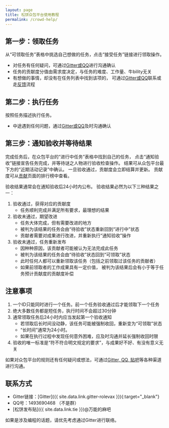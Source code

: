 ```yaml
---
layout: page
title: 松饼众包平台使用教程
permalink: /crowd-help/
---
```


## 第一步：领取任务

从“可领取任务”表格中挑选自己想做的任务，点击“接受任务”链接进行领取操作。

- 对任务有任何疑问，可通过[Gitter或QQ](#contact)进行沟通确认
- 任务的贡献度分值由需求度决定，与任务的难度、工作量、牛bility无关
- 有想做的事情，却没有在任务列表中找到该项的，
  可通过[Gitter或QQ](#contact)联系或走[反馈](/feedback/)流程

## 第二步：执行任务

按照任务描述执行任务。

- 中途遇到任何问题，通过[Gitter或QQ](#contact)及时沟通确认

## 第三步：通知验收并等待结果

完成任务后，在众包平台的“进行中任务”表格中找到自己的任务，
点击“通知验收”链接宣告任务完成，并等待谜之人物进行验收检查操作。
结果可从众包平台最下方的“近期活动记录”中确认。
一旦验收通过，贡献度会立即结算并更新。
贡献度可从[贡献](/contribute/)页面的排行榜中查看。

验收结果通常会在通知验收后24小时内公布。
验收结果必然为以下三种结果之一：

1. 验收通过，获得对应的贡献度
    - 任务顺利完成并满足所有要求，最理想的结果
2. 验收未通过，期望改进
    - 任务大体完成，但有需要改进的地方
    - 被判为该结果的任务会由“待验收”状态重新回到“进行中”状态
    - 贡献者需要对成果进行改进，并重新执行“通知验收”操作
3. 验收未通过，任务重新发布
    - 因种种原因，该贡献者可能被认为无法完成此任务
    - 被判为该结果的任务会由“待验收”状态回到“可领取”状态
    - 此时任何人都可以重新领取该任务（包括之前领取过该任务的贡献者）
    - 如果前领取者的工作成果具有一定价值，
      被判为该结果后会有小于等于任务预计贡献度的贡献度补偿

## 注意事项

1. 一个ID只能同时进行一个任务。前一个任务验收通过后才能领取下一个任务
2. 绝大多数任务都是短任务，执行时间不会超过30分钟
3. 通常领取任务后24小时内应当发起第一个验收通知
    - 若领取后长时间没动静，该任务可能被强制收回，重新变为“可领取”状态
    - “长时间”通常为24小时。
    - 如果在执行过程中发现任何意外困难，应及时沟通并延长强制收回时限
4. 验收的唯一标准是“符不符合明文规定的要求”，与成果好不好、有没有意义无关

如果对众包平台的规则还有任何疑问或想法，可通过[Gitter, QQ, 贴吧](#contact)等各种渠道进行沟通。

## <a name="contact"></a>联系方式

- Gitter链接：[Gitter]({{ site.data.link.gitter-rolevax }}){:target="_blank"}
- QQ号：1493690468 （不是群）
- [松饼发布贴]({{ site.data.link.tie }})@万能的麻吧

如果是涉及编程的话题，请优先考虑通过Gitter进行联络。

